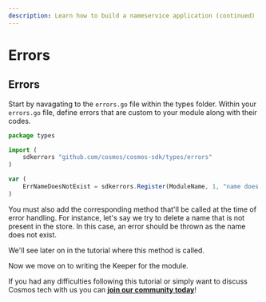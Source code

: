 ```yaml
---
description: Learn how to build a nameservice application (continued)
---
```


# Errors

## Errors <a id="errors"></a>

Start by navagating to the `errors.go` file within the types folder. Within your `errors.go` file, define errors that are custom to your module along with their codes.

```javascript
package types

import (
    sdkerrors "github.com/cosmos/cosmos-sdk/types/errors"
)

var (
    ErrNameDoesNotExist = sdkerrors.Register(ModuleName, 1, "name does not exist")
)
```

You must also add the corresponding method that'll be called at the time of error handling. For instance, let's say we try to delete a name that is not present in the store. In this case, an error should be thrown as the name does not exist.

We'll see later on in the tutorial where this method is called.

Now we move on to writing the Keeper for the module.

If you had any difficulties following this tutorial or simply want to discuss Cosmos tech with us you can [**join our community today**](https://discord.gg/fszyM7K)!


